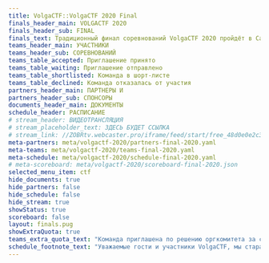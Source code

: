 ```yaml
---
title: VolgaCTF::VolgaCTF 2020 Final
finals_header_main: VOLGACTF 2020
finals_header_sub: FINAL
finals_text: Традиционный финал соревнований VolgaCTF 2020 пройдёт в Самаре с 14 по 18 сентября 2020 года на базе отеля Holiday Inn
teams_header_main: УЧАСТНИКИ
teams_header_sub: СОРЕВНОВАНИЙ
teams_table_accepted: Приглашение принято
teams_table_waiting: Приглашение отправлено
teams_table_shortlisted: Команда в шорт-листе
teams_table_declined: Команда отказалась от участия
partners_header_main: ПАРТНЕРЫ И
partners_header_sub: СПОНСОРЫ
documents_header_main: ДОКУМЕНТЫ
schedule_header: РАСПИСАНИЕ
# stream_header: ВИДЕОТРАНСЛЯЦИЯ
# stream_placeholder_text: ЗДЕСЬ БУДЕТ ССЫЛКА
# stream_link: //ZOBRtv.webcaster.pro/iframe/feed/start/free_48d0e0e2c34e4b1b15ac99c88d56f1f6_hd/207_5690415327/1d645b7c850b33dc135058abc1cdaa6e/4724636824?sr=443&type_id=&autostart=1&width=100%25&height=100%25&lang=ru
meta-partners: meta/volgactf-2020/partners-final-2020.yaml
meta-teams: meta/volgactf-2020/teams-final-2020.yaml
meta-schedule: meta/volgactf-2020/schedule-final-2020.yaml
# meta-scoreboard: meta/volgactf-2020/scoreboard-final-2020.json
selected_menu_item: ctf
hide_documents: true
hide_partners: false
hide_schedule: false
hide_stream: true
showStatus: true
scoreboard: false
layout: finals.pug
showExtraQuota: true
teams_extra_quota_text: "Команда приглашена по решению оргкомитета за счёт дополнительной квоты"
schedule_footnote_text: "Уважаемые гости и участники VolgaCTF, мы стараемся заботиться о вас. Поэтому надеемся, что вы тоже будете бережно относиться к своему здоровью и здоровью окружающих. Если вы почувствуете любое недомогание, оставайтесь дома и присоединяйтесь к нам онлайн."
---
```

